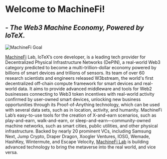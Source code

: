 # Welcome to MachineFi!
## _- The Web3 Machine Economy, Powered by IoTeX._

![MachineFi Goal](https://user-images.githubusercontent.com/38968374/234127892-67b40609-0133-4309-b05c-25c5a83028dd.png)

[MachineFi](https://machinefi.com/) Lab, IoTeX’s core developer, is a leading tech provider for Decentralized Physical Infrastructure Networks (DePIN), a real-world Web3 category predicted to become a multi-trillion-dollar economy powered by billions of smart devices and trillions of sensors. Its team of over 60 research scientists and engineers released W3bstream, the world's first decentralized off-chain compute framework for smart devices and real-world data. It aims to provide advanced middleware and tools for Web2 businesses connecting to Web3 token incentives with real-world activity confirmed by user-owned smart devices, unlocking new business opportunities through its Proof-of-Anything technology, which can be used with several data sets, such as in location, activity, and humanity. MachineFi Lab’s easy-to-use tools for the creation of  X-and-earn scenarios, such as play-and-earn, walk-and-earn, or sleep-and-earn—community-owned machine networks, such as smart cities, public utilities, and other physical infrastructure. Backed by nearly 20 prominent VCs, including Samsung Next, Jump Crypto, Draper Dragon, Xoogler Ventures, IOSG, Wemade, HashKey, Wintermute, and Escape Velocity, [MachineFi Lab](https://machinefi.com/lab) is building advanced technology to bring the metaverse into the real world, and vice versa. 
